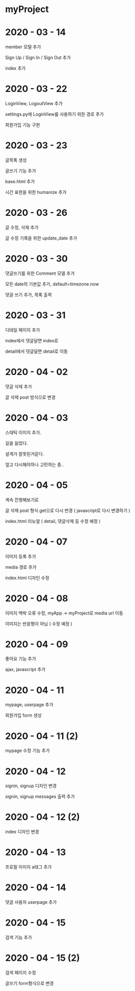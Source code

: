 # myProject

# 2020 - 03 - 14

member 모델 추가

Sign Up / Sign In / Sign Out 추가

index 추가

# 2020 - 03 - 22

LoginView, LogoutView 추가

settings.py에 LoginView를 사용하기 위한 경로 추가

회원가입 기능 구현

# 2020 - 03 - 23

글목록 생성

글쓰기 기능 추가

base.html 추가

시간 표현을 위한 humanize 추가

# 2020 - 03 - 26

글 수정, 삭제 추가

글 수정 기록을 위한 update_date 추가

# 2020 - 03 - 30

댓글쓰기를 위한 Comment 모델 추가

모든 date의 기본값 추가, default=timezone.now

댓글 쓰기 추가, 목록 출력

# 2020 - 03 - 31

디테일 페이지 추가

index에서 댓글달면 index로

detail에서 댓글달면 detail로 이동

# 2020 - 04 - 02

댓글 삭제 추가

글 삭제 post 방식으로 변경

# 2020 - 04 - 03

스태틱 이미지 추가.

길을 잃었다.

설계가 잘못된거같다.

엎고 다시해야하나 고민하는 중..

# 2020 - 04 - 05

계속 진행해보기로

글 삭제 post 형식 get으로 다시 번경
( javascript로 다시 변경하기 )

index.html 리뉴얼
( detail, 댓글삭제 등 수정 예정 )

# 2020 - 04 - 07

이미지 등록 추가

media 경로 추가

index.html 디자인 수정

# 2020 - 04 - 08

이미지 엑박 오류 수정, myApp -> myProject로 media url 이동

이미지는 반응형이 아님 ( 수정 예정 )

# 2020 - 04 - 09

좋아요 기능 추가

ajax, javascript 추가

# 2020 - 04 - 11

mypage, userpage 추가

회원가입 form 생성

# 2020 - 04 - 11 (2)

mypage 수정 기능 추가

# 2020 - 04 - 12

signin, signup 디자인 변경

signin, signup messages 출력 추가

# 2020 - 04 - 12 (2)

index 디자인 변경

# 2020 - 04 - 13

프로필 이미지 a태그 추가

# 2020 - 04 - 14

댓글 사용자 userpage 추가

# 2020 - 04 - 15

검색 기능 추가

# 2020 - 04 - 15 (2)

검색 페이지 수정

글쓰기 form형식으로 변경